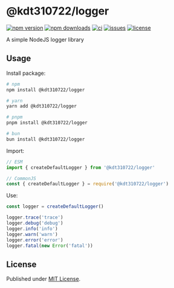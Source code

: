 # @kdt310722/logger

[![npm version][npm-version-src]][npm-version-href]
[![npm downloads][npm-downloads-src]][npm-downloads-href]
[![ci][ci-src]][ci-href]
[![issues][issues-src]][issues-href]
[![license][license-src]][license-href]

A simple NodeJS logger library

## Usage

Install package:

```sh
# npm
npm install @kdt310722/logger

# yarn
yarn add @kdt310722/logger

# pnpm
pnpm install @kdt310722/logger

# bun
bun install @kdt310722/logger
```

Import:

```js
// ESM
import { createDefaultLogger } from '@kdt310722/logger'

// CommonJS
const { createDefaultLogger } = require('@kdt310722/logger')
```

Use:

```js
const logger = createDefaultLogger()

logger.trace('trace')
logger.debug('debug')
logger.info('info')
logger.warn('warn')
logger.error('error')
logger.fatal(new Error('fatal'))
```

## License

Published under [MIT License](LICENSE.md).

<!-- Badges -->

[npm-version-src]: https://img.shields.io/npm/v/@kdt310722/logger?style=flat&colorA=1B3C4A&colorB=32A9C3&label=version
[npm-version-href]: https://npmjs.com/package/@kdt310722/logger
[npm-downloads-src]: https://img.shields.io/npm/dm/@kdt310722/logger?style=flat&colorA=1B3C4A&colorB=32A9C3&label=downloads
[npm-downloads-href]: https://npmjs.com/package/@kdt310722/logger
[ci-src]: https://img.shields.io/github/actions/workflow/status/kdt310722/logger/ci.yml?style=flat&colorA=1B3C4A&colorB=32A9C3&label=ci
[ci-href]: https://github.com/kdt310722/logger/actions/workflows/ci.yml
[issues-src]: https://img.shields.io/github/issues/kdt310722/logger?style=flat&colorA=1B3C4A&colorB=32A9C3&label=issues
[issues-href]: https://github.com/kdt310722/logger/issues
[license-src]: https://img.shields.io/npm/l/@kdt310722/logger?style=flat&colorA=1B3C4A&colorB=32A9C3&label=license
[license-href]: https://github.com/@kdt310722/logger/blob/main/LICENSE.md
